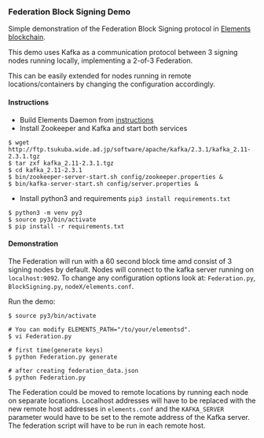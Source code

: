 ### Federation Block Signing Demo

Simple demonstration of the Federation Block Signing protocol in [Elements blockchain](https://github.com/ElementsProject/elements).

This demo uses Kafka as a communication protocol between 3 signing nodes running locally, implementing a 2-of-3 Federation.

This can be easily extended for nodes running in remote locations/containers by changing the configuration accordingly.

#### Instructions

- Build Elements Daemon from [instructions](https://github.com/ElementsProject/elements/tree/elements-0.18.1.2/doc)
- Install Zookeeper and Kafka and start both services

```
$ wget http://ftp.tsukuba.wide.ad.jp/software/apache/kafka/2.3.1/kafka_2.11-2.3.1.tgz
$ tar zxf kafka_2.11-2.3.1.tgz
$ cd kafka_2.11-2.3.1
$ bin/zookeeper-server-start.sh config/zookeeper.properties &
$ bin/kafka-server-start.sh config/server.properties &
```

- Install python3 and requirements `pip3 install requirements.txt`

```
$ python3 -m venv py3
$ source py3/bin/activate
$ pip install -r requirements.txt
```

#### Demonstration

The Federation will run with a 60 second block time amd consist of 3 signing nodes by default. Nodes will connect to the kafka server running on `localhost:9092`. To change any configuration options look at: `Federation.py`, `BlockSigning.py`, `nodeX/elements.conf`.

Run the demo:

```
$ source py3/bin/activate

# You can modify ELEMENTS_PATH="/to/your/elementsd".
$ vi Federation.py

# first time(generate keys)
$ python Federation.py generate
```

```
# after creating federation_data.json
$ python Federation.py
```

The Federation could be moved to remote locations by running each node on separate locations. Localhost addresses will have to be replaced with the new remote host addresses in `elements.conf` and the `KAFKA_SERVER` parameter would have to be set to the remote address of the Kafka server. The federation script will have to be run in each remote host.
